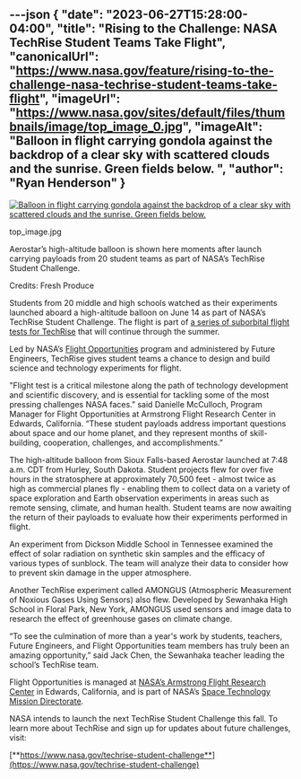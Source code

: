 ---json
{
  "date": "2023-06-27T15:28:00-04:00",
  "title": "Rising to the Challenge: NASA TechRise Student Teams Take Flight",
  "canonicalUrl": "https://www.nasa.gov/feature/rising-to-the-challenge-nasa-techrise-student-teams-take-flight",
  "imageUrl": "https://www.nasa.gov/sites/default/files/thumbnails/image/top_image_0.jpg",
  "imageAlt": "Balloon in flight carrying gondola against the backdrop of a clear sky with scattered clouds and the sunrise. Green fields below.  ",
  "author": "Ryan Henderson"
}
---

[![Balloon in flight carrying gondola against the backdrop of a clear sky with scattered clouds and the sunrise. Green fields below.  ](/sites/default/files/styles/full_width/public/thumbnails/image/top_image_0.jpg?itok=nGMt74QJ)](/sites/default/files/thumbnails/image/top_image_0.jpg)

top\_image.jpg

Aerostar’s high-altitude balloon is shown here moments after launch carrying payloads from 20 student teams as part of NASA’s TechRise Student Challenge.

Credits: Fresh Produce

Students from 20 middle and high schools watched as their experiments launched aboard a high-altitude balloon on June 14 as part of NASA’s TechRise Student Challenge. The flight is part of [a series of suborbital flight tests for TechRise](https://www.nasa.gov/feature/nasa-techrise-student-experiments-count-down-to-flight) that will continue through the summer.

Led by NASA’s [Flight Opportunities](https://www.nasa.gov/directorates/spacetech/flightopportunities/index.html) program and administered by Future Engineers, TechRise gives student teams a chance to design and build science and technology experiments for flight.

"Flight test is a critical milestone along the path of technology development and scientific discovery, and is essential for tackling some of the most pressing challenges NASA faces.” said Danielle McCulloch, Program Manager for Flight Opportunities at Armstrong Flight Research Center in Edwards, California. “These student payloads address important questions about space and our home planet, and they represent months of skill-building, cooperation, challenges, and accomplishments.”

The high-altitude balloon from Sioux Falls-based Aerostar launched at 7:48 a.m. CDT from Hurley, South Dakota. Student projects flew for over five hours in the stratosphere at approximately 70,500 feet - almost twice as high as commercial planes fly - enabling them to collect data on a variety of space exploration and Earth observation experiments in areas such as remote sensing, climate, and human health. Student teams are now awaiting the return of their payloads to evaluate how their experiments performed in flight.

An experiment from Dickson Middle School in Tennessee examined the effect of solar radiation on synthetic skin samples and the efficacy of various types of sunblock. The team will analyze their data to consider how to prevent skin damage in the upper atmosphere.

Another TechRise experiment called AMONGUS (Atmospheric Measurement of Noxious Gases Using Sensors) also flew. Developed by Sewanhaka High School in Floral Park, New York, AMONGUS used sensors and image data to research the effect of greenhouse gases on climate change.

“To see the culmination of more than a year's work by students, teachers, Future Engineers, and Flight Opportunities team members has truly been an amazing opportunity,” said Jack Chen, the Sewanhaka teacher leading the school’s TechRise team.

Flight Opportunities is managed at [NASA’s Armstrong Flight Research Center](https://www.nasa.gov/centers/armstrong/home/index.html) in Edwards, California, and is part of NASA’s [Space Technology Mission Directorate](https://www.nasa.gov/directorates/spacetech/home/index.html).

NASA intends to launch the next TechRise Student Challenge this fall. To learn more about TechRise and sign up for updates about future challenges, visit:

[**https://www.nasa.gov/techrise-student-challenge**](https://www.nasa.gov/techrise-student-challenge)
